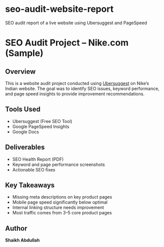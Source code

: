 # seo-audit-website-report
SEO audit report of a live website using Ubersuggest and PageSpeed
# SEO Audit Project – Nike.com (Sample)

## Overview
This is a website audit project conducted using [Ubersuggest](https://ubersuggest.com) on Nike’s Indian website. The goal was to identify SEO issues, keyword performance, and page speed insights to provide improvement recommendations.

## Tools Used
- Ubersuggest (Free SEO Tool)
- Google PageSpeed Insights
- Google Docs

## Deliverables
- SEO Health Report (PDF)
- Keyword and page performance screenshots
- Actionable SEO fixes

## Key Takeaways
- Missing meta descriptions on key product pages
- Mobile page speed significantly below optimal
- Internal linking structure needs improvement
- Most traffic comes from 3–5 core product pages

## Author
**Shaikh Abdullah**
